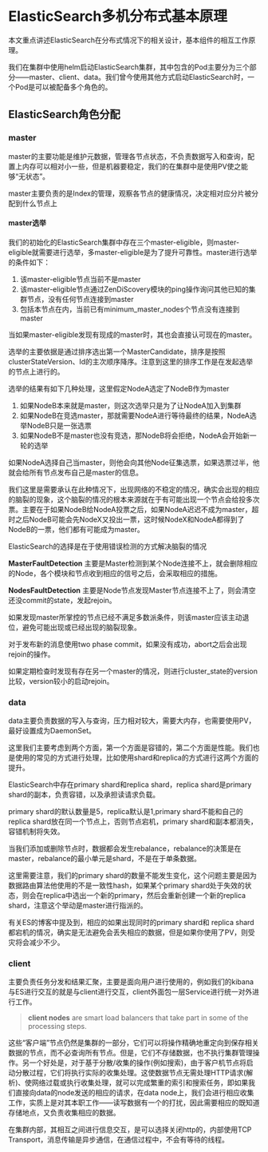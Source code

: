 # ElasticSearch多机分布式基本原理

本文重点讲述ElasticSearch在分布式情况下的相关设计，基本组件的相互工作原理。

我们在集群中使用helm启动ElasticSearch集群，其中包含的Pod主要分为三个部分——master、client、data。我们曾今使用其他方式启动ElasticSearch时，一个Pod是可以被配备多个角色的。

## ElasticSearch角色分配

### master

master的主要功能是维护元数据，管理各节点状态，不负责数据写入和查询，配置上内存可以相对小一些，但是机器要稳定，我们的在集群中是使用PV使之能够“无状态”。

master主要负责的是Index的管理，观察各节点的健康情况，决定相对应分片被分配到什么节点上 

#### master选举

我们的初始化的ElasticSearch集群中存在三个master-eligible，则master-eligible就需要进行选举，多master-eligible是为了提升可靠性。master进行选举的条件如下：

1. 该master-eligible节点当前不是master
2. 该master-eligible节点通过ZenDiScovery模块的ping操作询问其他已知的集群节点，没有任何节点连接到master
3. 包括本节点在内，当前已有minimum_master_nodes个节点没有连接到master

当如果master-eligible发现有现成的master时，其也会直接认可现在的master。

选举的主要依据是通过排序选出第一个MasterCandidate，排序是按照clusterStateVersion、Id的主次顺序降序。注意到这里的排序工作是在发起选举的节点上进行的。

选举的结果有如下几种处理，这里假定NodeA选定了NodeB作为master

1. 如果NodeB本来就是master，则这次选举只是为了让NodeA加入到集群
2. 如果NodeB在竞选master，那就需要NodeA进行等待最终的结果，NodeA选举NodeB只是一张选票
3. 如果NodeB不是master也没有竞选，那NodeB将会拒绝，NodeA会开始新一轮的选举

如果NodeA选择自己当master，则他会向其他Node征集选票，如果选票过半，他就会给所有节点发布自己是master的信息。

我们这里是需要承认在此种情况下，出现网络的不稳定的情况，确实会出现的相应的脑裂的现象，这个脑裂的情况的根本来源就在于有可能出现一个节点会给投多次票。主要在于如果NodeB给NodeA投票之后，如果NodeA迟迟不成为master，超时之后NodeB可能会先NodeX又投出一票，这时候NodeX和NodeA都得到了NodeB的一票，他们都有可能成为master。

ElasticSearch的选择是在于使用错误检测的方式解决脑裂的情况

**MasterFaultDetection** 主要是Master检测到某个Node连接不上，就会删除相应的Node，各个模块和节点收到相应的信号之后，会采取相应的措施。

**NodesFaultDetection** 主要是Node节点发现Master节点连接不上了，则会清空还没commit的state，发起rejoin。

如果发现master所掌控的节点已经不满足多数派条件，则该master应该主动退位，避免可能出现或已经出现的脑裂现象。

对于发布新的消息使用two phase commit，如果没有成功，abort之后会出现rejoin的操作。

如果定期检查时发现有存在另一个master的情况，则进行cluster_state的version比较，version较小的启动rejoin。

### data

data主要负责数据的写入与查询，压力相对较大，需要大内存，也需要使用PV，最好设置成为DaemonSet。

这里我们主要考虑到两个方面，第一个方面是容错的，第二个方面是性能。我们也是使用的常见的方式进行处理，比如使用shard和replica的方式进行这两个方面的提升。

ElasticSearch中存在primary shard和replica shard，replica shard是primary shard的副本，负责容错，以及承担读请求负载。

primary shard的默认数量是5，replica默认是1,primary shard不能和自己的replica shard放在同一个节点上，否则节点宕机，primary shard和副本都消失，容错机制将失效。

当我们添加或删除节点时，数据都会发生rebalance，rebalance的决策是在master，rebalance的最小单元是shard，不是在于单条数据。

这里需要注意，我们的primary shard的数量不能发生变化，这个问题主要是因为数据路由算法他使用的不是一致性hash，如果某个primary shard处于失效的状态，则会在replica中选出一个新的primary，然后会重新创建一个新的replica shard，注意这个举动是master进行指派的。

有关ES的博客中提及到，相应的如果出现同时的primary shard和 replica shard都宕机的情况，确实是无法避免会丢失相应的数据，但是如果你使用了PV，则受灾将会减少不少。

### client

主要负责任务分发和结果汇聚，主要是面向用户进行使用的，例如我们的kibana与ES进行交互的就是与client进行交互，client外面包一层Service进行统一对外进行工作。

> **client nodes** are smart load balancers that take part in some of the processing steps. 

这些“客户端”节点仍然是集群的一部分，它们可以将操作精确地重定向到保存相关数据的节点，而不必查询所有节点。但是，它们不存储数据，也不执行集群管理操作。另一个好处是，对于基于分散/收集的操作(例如搜索)，由于客户机节点将启动分散过程，它们将执行实际的收集处理。这使数据节点无需处理HTTP请求(解析)、使网络过载或执行收集处理，就可以完成繁重的索引和搜索任务，即如果我们直接向data的node发送的相应的请求，在data node上，我们会进行相应收集工作，实质上是对其本职工作——读写数据有一个的打扰，因此需要相应的既知道存储地点，又负责收集相应的数据。

在集群内部，其相互之间进行信息交互，是可以选择关闭http的，内部使用TCP Transport，消息传输是异步通信，在通信过程中，不会有等待的线程。